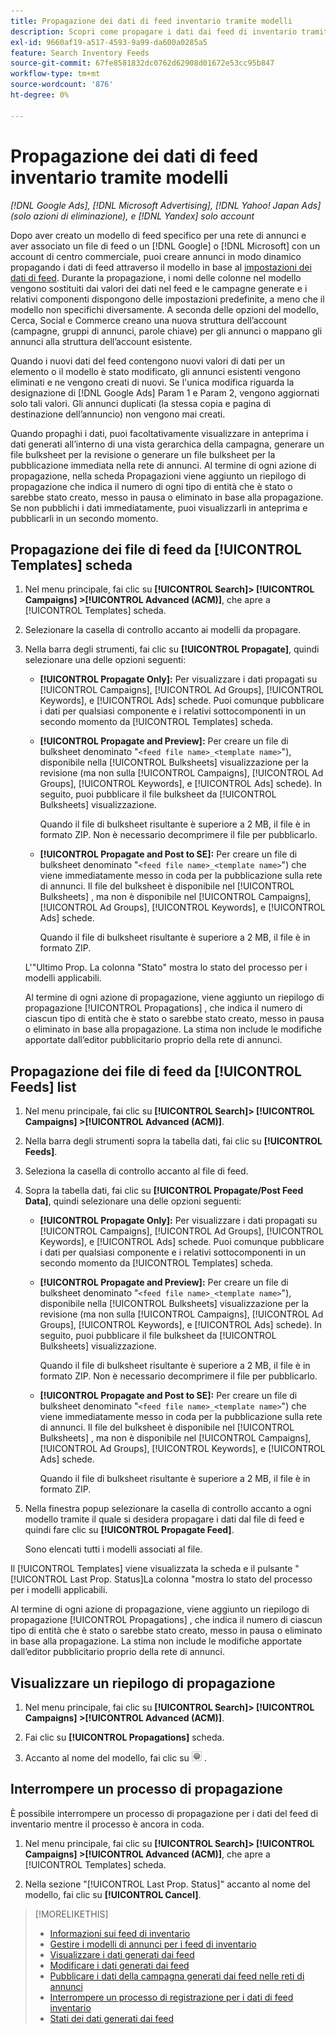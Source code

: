 ```yaml
---
title: Propagazione dei dati di feed inventario tramite modelli
description: Scopri come propagare i dati dai feed di inventario tramite modelli di annunci per gestire la struttura dei conti e distribuire annunci dinamici.
exl-id: 9660af19-a517-4593-9a99-da600a0285a5
feature: Search Inventory Feeds
source-git-commit: 67fe8581832dc0762d62908d01672e53cc95b847
workflow-type: tm+mt
source-wordcount: '876'
ht-degree: 0%

---
```


# Propagazione dei dati di feed inventario tramite modelli

*[!DNL Google Ads], [!DNL Microsoft Advertising], [!DNL Yahoo! Japan Ads] (solo azioni di eliminazione), e [!DNL Yandex] solo account*

Dopo aver creato un modello di feed specifico per una rete di annunci e aver associato un file di feed o un [!DNL Google] o [!DNL Microsoft] con un account di centro commerciale, puoi creare annunci in modo dinamico propagando i dati di feed attraverso il modello in base al [impostazioni dei dati di feed](feed-settings-manage.md). Durante la propagazione, i nomi delle colonne nel modello vengono sostituiti dai valori dei dati nel feed e le campagne generate e i relativi componenti dispongono delle impostazioni predefinite, a meno che il modello non specifichi diversamente. A seconda delle opzioni del modello, Cerca, Social e Commerce creano una nuova struttura dell’account (campagne, gruppi di annunci, parole chiave) per gli annunci o mappano gli annunci alla struttura dell’account esistente.

Quando i nuovi dati del feed contengono nuovi valori di dati per un elemento o il modello è stato modificato, gli annunci esistenti vengono eliminati e ne vengono creati di nuovi. Se l&#39;unica modifica riguarda la designazione di [!DNL Google Ads] Param 1 e Param 2, vengono aggiornati solo tali valori. Gli annunci duplicati (la stessa copia e pagina di destinazione dell’annuncio) non vengono mai creati.

Quando propaghi i dati, puoi facoltativamente visualizzare in anteprima i dati generati all’interno di una vista gerarchica della campagna, generare un file bulksheet per la revisione o generare un file bulksheet per la pubblicazione immediata nella rete di annunci. Al termine di ogni azione di propagazione, nella scheda Propagazioni viene aggiunto un riepilogo di propagazione che indica il numero di ogni tipo di entità che è stato o sarebbe stato creato, messo in pausa o eliminato in base alla propagazione. Se non pubblichi i dati immediatamente, puoi visualizzarli in anteprima e pubblicarli in un secondo momento.

## Propagazione dei file di feed da [!UICONTROL Templates] scheda

1. Nel menu principale, fai clic su **[!UICONTROL Search]> [!UICONTROL Campaigns] >[!UICONTROL Advanced (ACM)]**, che apre a [!UICONTROL Templates] scheda.

1. Selezionare la casella di controllo accanto ai modelli da propagare.

1. Nella barra degli strumenti, fai clic su **[!UICONTROL Propagate]**, quindi selezionare una delle opzioni seguenti:

   * **[!UICONTROL Propagate Only]:** Per visualizzare i dati propagati su [!UICONTROL Campaigns], [!UICONTROL Ad Groups], [!UICONTROL Keywords], e [!UICONTROL Ads] schede. Puoi comunque pubblicare i dati per qualsiasi componente e i relativi sottocomponenti in un secondo momento da [!UICONTROL Templates] scheda.

   * **[!UICONTROL Propagate and Preview]:** Per creare un file di bulksheet denominato &quot;`<feed file name>_<template name>`&quot;), disponibile nella [!UICONTROL Bulksheets] visualizzazione per la revisione (ma non sulla [!UICONTROL Campaigns], [!UICONTROL Ad Groups], [!UICONTROL Keywords], e [!UICONTROL Ads] schede). In seguito, puoi pubblicare il file bulksheet da [!UICONTROL Bulksheets] visualizzazione.

     Quando il file di bulksheet risultante è superiore a 2 MB, il file è in formato ZIP. Non è necessario decomprimere il file per pubblicarlo.

   * **[!UICONTROL Propagate and Post to SE]:** Per creare un file di bulksheet denominato &quot;`<feed file name>_<template name>`&quot;) che viene immediatamente messo in coda per la pubblicazione sulla rete di annunci. Il file del bulksheet è disponibile nel [!UICONTROL Bulksheets] , ma non è disponibile nel [!UICONTROL Campaigns], [!UICONTROL Ad Groups], [!UICONTROL Keywords], e [!UICONTROL Ads] schede.

     Quando il file di bulksheet risultante è superiore a 2 MB, il file è in formato ZIP.

   L&#39;&quot;Ultimo Prop. La colonna &quot;Stato&quot; mostra lo stato del processo per i modelli applicabili.

   Al termine di ogni azione di propagazione, viene aggiunto un riepilogo di propagazione [!UICONTROL Propagations] , che indica il numero di ciascun tipo di entità che è stato o sarebbe stato creato, messo in pausa o eliminato in base alla propagazione. La stima non include le modifiche apportate dall’editor pubblicitario proprio della rete di annunci.

## Propagazione dei file di feed da [!UICONTROL Feeds] list

1. Nel menu principale, fai clic su **[!UICONTROL Search]> [!UICONTROL Campaigns] >[!UICONTROL Advanced (ACM)]**.

1. Nella barra degli strumenti sopra la tabella dati, fai clic su **[!UICONTROL Feeds]**.

1. Seleziona la casella di controllo accanto al file di feed.

1. Sopra la tabella dati, fai clic su **[!UICONTROL Propagate/Post Feed Data]**, quindi selezionare una delle opzioni seguenti:

   * **[!UICONTROL Propagate Only]:** Per visualizzare i dati propagati su [!UICONTROL Campaigns], [!UICONTROL Ad Groups], [!UICONTROL Keywords], e [!UICONTROL Ads] schede. Puoi comunque pubblicare i dati per qualsiasi componente e i relativi sottocomponenti in un secondo momento da [!UICONTROL Templates] scheda.

   * **[!UICONTROL Propagate and Preview]:** Per creare un file di bulksheet denominato &quot;`<feed file name>_<template name>`&quot;), disponibile nella [!UICONTROL Bulksheets] visualizzazione per la revisione (ma non sulla [!UICONTROL Campaigns], [!UICONTROL Ad Groups], [!UICONTROL Keywords], e [!UICONTROL Ads] schede). In seguito, puoi pubblicare il file bulksheet da [!UICONTROL Bulksheets] visualizzazione.

     Quando il file di bulksheet risultante è superiore a 2 MB, il file è in formato ZIP. Non è necessario decomprimere il file per pubblicarlo.

   * **[!UICONTROL Propagate and Post to SE]:** Per creare un file di bulksheet denominato &quot;`<feed file name>_<template name>`&quot;) che viene immediatamente messo in coda per la pubblicazione sulla rete di annunci. Il file del bulksheet è disponibile nel [!UICONTROL Bulksheets] , ma non è disponibile nel [!UICONTROL Campaigns], [!UICONTROL Ad Groups], [!UICONTROL Keywords], e [!UICONTROL Ads] schede.

     Quando il file di bulksheet risultante è superiore a 2 MB, il file è in formato ZIP.

1. Nella finestra popup selezionare la casella di controllo accanto a ogni modello tramite il quale si desidera propagare i dati dal file di feed e quindi fare clic su **[!UICONTROL Propagate Feed]**.

   Sono elencati tutti i modelli associati al file.

Il [!UICONTROL Templates] viene visualizzata la scheda e il pulsante &quot;[!UICONTROL Last Prop. Status]La colonna &quot;mostra lo stato del processo per i modelli applicabili.

Al termine di ogni azione di propagazione, viene aggiunto un riepilogo di propagazione [!UICONTROL Propagations] , che indica il numero di ciascun tipo di entità che è stato o sarebbe stato creato, messo in pausa o eliminato in base alla propagazione. La stima non include le modifiche apportate dall’editor pubblicitario proprio della rete di annunci.

## Visualizzare un riepilogo di propagazione

1. Nel menu principale, fai clic su **[!UICONTROL Search]> [!UICONTROL Campaigns] >[!UICONTROL Advanced (ACM)]**.

1. Fai clic su **[!UICONTROL Propagations]** scheda.

1. Accanto al nome del modello, fai clic su ![Icona Visualizza/Modifica impostazioni](/help/search-social-commerce/assets/settings.png "Icona Visualizza/Modifica impostazioni") .

## Interrompere un processo di propagazione

È possibile interrompere un processo di propagazione per i dati del feed di inventario mentre il processo è ancora in coda.

1. Nel menu principale, fai clic su **[!UICONTROL Search]> [!UICONTROL Campaigns] >[!UICONTROL Advanced (ACM)]**, che apre a [!UICONTROL Templates] scheda.

1. Nella sezione &quot;[!UICONTROL Last Prop. Status]&quot; accanto al nome del modello, fai clic su **[!UICONTROL Cancel]**.

>[!MORELIKETHIS]
>
>* [Informazioni sui feed di inventario](inventory-feeds-about.md)
>* [Gestire i modelli di annunci per i feed di inventario](/help/search-social-commerce/campaign-management/inventory-feeds/ad-templates/ad-template-manage.md)
>* [Visualizzare i dati generati dai feed](propagated-data-view.md)
>* [Modificare i dati generati dai feed](propagated-data-edit.md)
>* [Pubblicare i dati della campagna generati dai feed nelle reti di annunci](propagated-data-post.md)
>* [Interrompere un processo di registrazione per i dati di feed inventario](stop-job.md)
>* [Stati dei dati generati dai feed](propagated-data-status.md)

